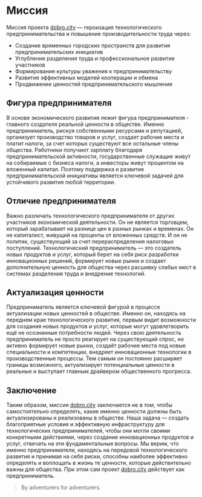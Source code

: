 # Миссия

Миссия проекта [dobro.city](https://dobro.city) — героизация технологического предпринимательства и повышение производительности труда через:

- Создание временных городских пространств для развития предпринимательских инициатив
- Углубление разделения труда и профессиональное развитие участников
- Формирование культуры уважения к предпринимательству
- Развитие эффективных моделей кооперации и обмена
- Продвижение ценностей предпринимательского мышления

## Фигура предпринимателя

В основе экономического развития лежит фигура предпринимателя - главного создателя реальной ценности в обществе. Именно предприниматель, рискуя собственными ресурсами и репутацией, организует производство товаров и услуг, создает рабочие места и платит налоги, за счет которых существуют все остальные члены общества. Работники получают зарплату благодаря предпринимательской активности, государственные служащие живут на собираемые с бизнеса налоги, а инвесторы живут процентом на вложенный капитал. Поэтому поддержка и развитие предпринимательской инициативы является ключевой задачей для устойчивого развития любой территории.

## Отличие предпринимателя

Важно различать технологического предпринимателя от других участников экономической деятельности. Он не является торговцем, который зарабатывает на разнице цен в разных рынках и временах. Он не капиталист, живущий на проценты от вложенных средств. И он не политик, существующий за счет перераспределения налоговых поступлений. Технологический предприниматель — это создатель новых продуктов и услуг, который берет на себя риск разработки инновационных решений, формирует новые рынки и создает дополнительную ценность для общества через расшивку слабых мест в системах разделения труда и внедрение технологий.

## Актуализация ценности

Предприниматель является ключевой фигурой в процессе актуализации новых ценностей в обществе. Именно он, находясь на переднем крае технологического развития, первым видит возможности для создания новых продуктов и услуг, которые могут удовлетворить ещё не осознанные потребности людей. Через свою деятельность предприниматель не просто реагирует на существующий спрос, но активно формирует новые рынки, создаёт рабочие места под новые специальности и компетенции, внедряет инновационные технологии в производственные процессы. Тем самым он постоянно расширяет границы возможного, актуализирует потенциальные ценности в реальные и выступает главным драйвером общественного прогресса.

## Заключение

Таким образом, миссия [dobro.city](https://dobro.city) заключается не в том, чтобы самостоятельно определять, какие именно ценности должны быть актуализированы и реализованы в обществе. Наша задача — создать благоприятные условия и эффективную инфраструктуру для технологических предпринимателей, чтобы они могли своими конкретными действиями, через создание инновационных продуктов и услуг, отвечать на эти фундаментальные вопросы. Мы верим, что именно предприниматели, находясь на передовой технологического развития и принимая на себя риски, способны наиболее эффективно определять и воплощать в жизнь те ценности, которые действительно важны для общества. При этом сам проект [dobro.city](https://dobro.city) действует как предприниматель. 

> By adventurers for adventurers.
